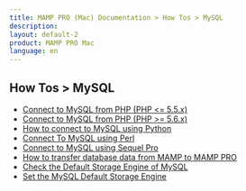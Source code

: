 ```yaml
---
title: MAMP PRO (Mac) Documentation > How Tos > MySQL
description: 
layout: default-2
product: MAMP PRO Mac
language: en
---
```


## How Tos > MySQL

<a name="php_connect_mysql"></a>
<a name="php_connect_mysqli"></a>
<a name="python_connect"></a>
<a name="perl_connect"></a> 
<a name="connect_using_sequel_pro"></a>
<a name="upgrade_to_mamp_pro_missing_databases"></a>

- [Connect to MySQL from PHP (PHP <= 5.5.x)](connectMySQLphpLess5_5/)
- [Connect to MySQL from PHP (PHP >= 5.6.x)](connectMySQLphpLess5_5/)  
- [How to connect to MySQL using Python ](connectMySQLphpLess5_5/)  
- [Connect To MySQL using Perl ](connectMySQLphpLess5_5/)  
- [Connect to MySQL using Sequel Pro](connectMySQLphpLess5_5/)  
- [How to transfer database data from MAMP to MAMP PRO](connectMySQLphpLess5_5/)  
- [Check the Default Storage Engine of MySQL](connectMySQLphpLess5_5/)  
- [Set the MySQL Default Storage Engine](connectMySQLphpLess5_5/)  

